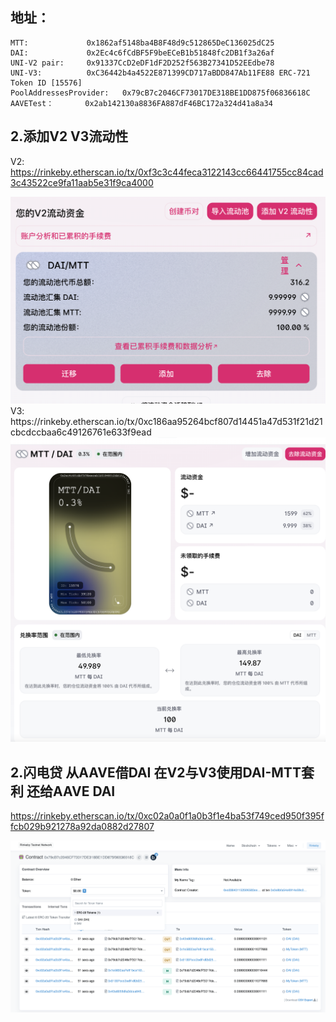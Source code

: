 ## 地址：
    MTT:             0x1862af5148ba4B8F48d9c512865DeC136025dC25
    DAI:             0x2Ec4c6fCdBF5F9beECeB1b51848fc2DB1f3a26af
    UNI-V2 pair:     0x91337CcD2eDF1dF2D252f563B27341D52EEdbe78
    UNI-V3:          0xC36442b4a4522E871399CD717aBDD847Ab11FE88 ERC-721 Token ID [15576]
    PoolAddressesProvider:   0x79cB7c2046CF73017DE318BE1DD875f06836618C
    AAVETest：       0x2ab142130a8836FA887dF46BC172a324d41a8a34    
  
## 2.添加V2 V3流动性 
   V2:  https://rinkeby.etherscan.io/tx/0xf3c3c44feca3122143cc66441755cc84cad3c43522ce9fa11aab5e31f9ca4000  
   <div align=center><img src="https://github.com/ferrarif1/OK-HomeWork/blob/main/W5/picture/rinkebyV2.png" width="680px"></div>
   V3:  https://rinkeby.etherscan.io/tx/0xc186aa95264bcf807d14451a47d531f21d21cbcdccbaa6c49126761e633f9ead  
   <div align=center><img src="https://github.com/ferrarif1/OK-HomeWork/blob/main/W5/picture/rinkebyV3.png" width="680px"></div>
   
   
## 2.闪电贷 从AAVE借DAI 在V2与V3使用DAI-MTT套利 还给AAVE DAI
   https://rinkeby.etherscan.io/tx/0xc02a0a0f1a0b3f1e4ba53f749ced950f395ffcb029b921278a92da0882d27807  
   <div align=center><img src="https://github.com/ferrarif1/OK-HomeWork/blob/main/W5/picture/flashloan.png" width="880px"></div>   
    
